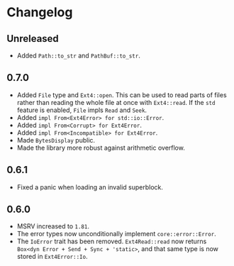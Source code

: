 # Changelog

## Unreleased

* Added `Path::to_str` and `PathBuf::to_str`.

## 0.7.0

* Added `File` type and `Ext4::open`. This can be used to read parts of
  files rather than reading the whole file at once with `Ext4::read`. If
  the `std` feature is enabled, `File` impls `Read` and `Seek`.
* Added `impl From<Ext4Error> for std::io::Error`.
* Added `impl From<Corrupt> for Ext4Error`.
* Added `impl From<Incompatible> for Ext4Error`.
* Made `BytesDisplay` public.
* Made the library more robust against arithmetic overflow.

## 0.6.1

* Fixed a panic when loading an invalid superblock.

## 0.6.0

* MSRV increased to `1.81`.
* The error types now unconditionally implement `core::error::Error`.
* The `IoError` trait has been removed. `Ext4Read::read` now returns
  `Box<dyn Error + Send + Sync + 'static>`, and that same type is now
  stored in `Ext4Error::Io`.
